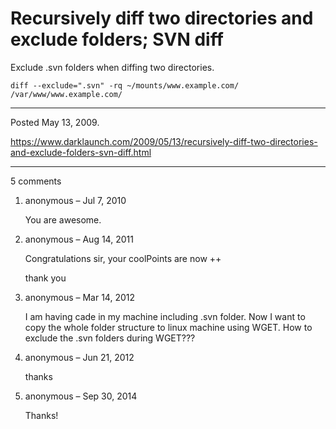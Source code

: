 # Recursively diff two directories and exclude folders; SVN diff

Exclude .svn folders when diffing two directories.

```
diff --exclude=".svn" -rq ~/mounts/www.example.com/ /var/www/www.example.com/
```

---

Posted May 13, 2009.

https://www.darklaunch.com/2009/05/13/recursively-diff-two-directories-and-exclude-folders-svn-diff.html

---

5 comments

<ol><li><div>

anonymous &ndash; Jul 7, 2010<div>

You are awesome.

</div></div></li><li><div>

anonymous &ndash; Aug 14, 2011<div>

Congratulations sir, your coolPoints are now ++

thank you

</div></div></li><li><div>

anonymous &ndash; Mar 14, 2012<div>

I am having cade in my machine including .svn folder. Now I want to copy the whole folder structure to linux machine using WGET. How to exclude the .svn folders during WGET???

</div></div></li><li><div>

anonymous &ndash; Jun 21, 2012<div>

thanks

</div></div></li><li><div>

anonymous &ndash; Sep 30, 2014<div>

Thanks!

</div></div></li></ol>